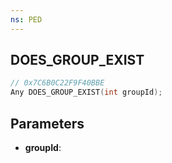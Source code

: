 ```yaml
---
ns: PED
---
```

## DOES_GROUP_EXIST

```c
// 0x7C6B0C22F9F40BBE
Any DOES_GROUP_EXIST(int groupId);
```

## Parameters
* **groupId**:
